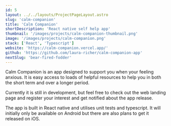 ```yaml
---
id: 5
layout: ../../layouts/ProjectPageLayout.astro
slug: 'calm-companion'
title: 'Calm Companion'
shortDescription: 'React native self help app'
thumbnail: '/images/projects/calm-companion-thumbnail.png'
image: '/images/projects/calm-companion.png'
stack: ['React', 'Typescript']
website: 'https://calm-companion.vercel.app/'
github: 'https://github.com/laura-richer/calm-companion-app'
nextSlug: 'bear-fired-fodder'
---
```


Calm Companion is an app designed to support you when your feeling anxious. It is easy access to loads of helpful resources to help you in both the short term and over a longer period.

Currently it is still in development, but feel free to check out the web landing page and register your interest and get notified about the app release.

The app is built in React native and utilises unit tests and typescript. It will initially only be available on Android but there are also plans to get it released on iOS.

<!-- Currently this is an MVP, with lots new features planned over the coming months.

The app is built in React native and utilises unit tests and typescript. It is initially is only available on Android but there are also plans to get it released on iOS. -->
